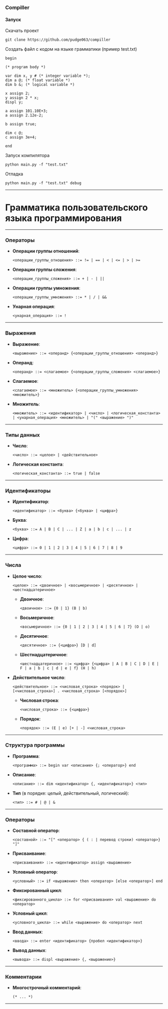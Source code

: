 ### Compiller

#### Запуск

Скачать проект
```
git clone https://github.com/pudge063/compiller
```

Создать файл с кодом на языке грамматики (пример test.txt)
```
begin

(* program body *)

var dim x, y # (* integer variable *);
dim a @; (* float variable *)
dim b &; (* logical variable *)

x assign 2;
y assign 2 * x;
displ y;

a assign 101.10E+3;
a assign 2.12e-2;

b assign true;

dim c @;
c assign 3e+4;

end
```

Запуск компилятора
```
python main.py -f "test.txt"
```

Отладка
```
python main.py -f "test.txt" debug
```


---

# Грамматика пользовательского языка программирования

---

### Операторы

- **Операции группы отношений**:
  ```plaintext
  <операции_группы_отношения> ::= != | == | < | <= | > | >=
  ```
- **Операции группы сложения**:
  ```plaintext
  <операции_группы_сложения> ::= + | - | ||
  ```
- **Операции группы умножения**:
  ```plaintext
  <операции_группы_умножения> ::= * | / | &&
  ```
- **Унарная операция**:
  ```plaintext
  <унарная_операция> ::= !
  ```

---

### Выражения

- **Выражение**:
  ```plaintext
  <выражение> ::= <операнд> {<операции_группы_отношения> <операнд>}
  ```
- **Операнд**:
  ```plaintext
  <операнд> ::= <слагаемое> {<операции_группы_сложения> <слагаемое>}
  ```
- **Слагаемое**:
  ```plaintext
  <слагаемое> ::= <множитель> {<операции_группы_умножения> <множитель>}
  ```
- **Множитель**:
  ```plaintext
  <множитель> ::= <идентификатор> | <число> | <логическая_константа> | <унарная_операция> <множитель> | "(" <выражение> ")"
  ```

---

### Типы данных

- **Число**:
  ```plaintext
  <число> ::= <целое> | <действительное>
  ```
- **Логическая константа**:
  ```plaintext
  <логическая_константа> ::= true | false
  ```

---

### Идентификаторы

- **Идентификатор**:
  ```plaintext
  <идентификатор> ::= <буква> {<буква> | <цифра>}
  ```
- **Буква**:
  ```plaintext
  <буква> ::= A | B | C | ... | Z | a | b | c | ... | z
  ```
- **Цифра**:
  ```plaintext
  <цифра> ::= 0 | 1 | 2 | 3 | 4 | 5 | 6 | 7 | 8 | 9
  ```

---

### Числа

- **Целое число**:
  ```plaintext
  <целое> ::= <двоичное> | <восьмеричное> | <десятичное> | <шестнадцатеричное>
  ```
  - **Двоичное**:
    ```plaintext
    <двоичное> ::= {0 | 1} (B | b)
    ```
  - **Восьмеричное**:
    ```plaintext
    <восьмеричное> ::= {0 | 1 | 2 | 3 | 4 | 5 | 6 | 7} (O | o)
    ```
  - **Десятичное**:
    ```plaintext
    <десятичное> ::= {<цифра>} [D | d]
    ```
  - **Шестнадцатеричное**:
    ```plaintext
    <шестнадцатеричное> ::= <цифра> {<цифра> | A | B | C | D | E | F | a | b | c | d | e | f} (H | h)
    ```

- **Действительное число**:
  ```plaintext
  <действительное> ::= <числовая_строка> <порядок> | [<числовая_строка>] . <числовая_строка> [<порядок>]
  ```
  - **Числовая строка**:
    ```plaintext
    <числовая_строка> ::= {<цифра>}
    ```
  - **Порядок**:
    ```plaintext
    <порядок> ::= (E | e) [+ | -] <числовая_строка>
    ```

---

### Структура программы

- **Программа**:
  ```plaintext
  <программа> ::= begin var <описание> {; <оператор>} end
  ```
- **Описание**:
  ```plaintext
  <описание> ::= dim <идентификатор> {, <идентификатор>} <тип>
  ```
- **Тип** (в порядке: целый, действительный, логический):
  ```plaintext
  <тип> ::= # | @ | &
  ```

---

### Операторы

- **Составной оператор**:
  ```plaintext
  <составной> ::= "[" <оператор> { ( : | перевод строки) <оператор>} "]"
  ```
- **Присваивание**:
  ```plaintext
  <присваивания> ::= <идентификатор> assign <выражение>
  ```
- **Условный оператор**:
  ```plaintext
  <условный> ::= if <выражение> then <оператор> [else <оператор>] end
  ```
- **Фиксированный цикл**:
  ```plaintext
  <фиксированного_цикла> ::= for <присваивания> val <выражение> do <оператор>
  ```
- **Условный цикл**:
  ```plaintext
  <условного_цикла> ::= while <выражение> do <оператор> next
  ```
- **Ввод данных**:
  ```plaintext
  <ввода> ::= enter <идентификатор> {пробел <идентификатор>}
  ```
- **Вывод данных**:
  ```plaintext
  <вывода> ::= displ <выражение> {, <выражение>}
  ```

---

### Комментарии

- **Многострочный комментарий**:
  ```plaintext
  (* ... *)
  ```

---

